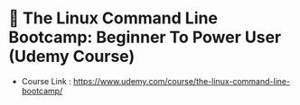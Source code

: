 # 🔰 The Linux Command Line Bootcamp: Beginner To Power User (Udemy Course)

- Course Link : <https://www.udemy.com/course/the-linux-command-line-bootcamp/>
